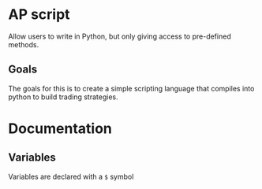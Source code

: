 # AP script
Allow users to write in Python, but only giving access to pre-defined methods.

## Goals

The goals for this is to create a simple scripting language that compiles into python to build trading strategies.

# Documentation

## Variables
Variables are declared with a `$` symbol

